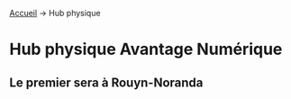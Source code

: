 [Accueil]() &rarr; Hub physique

# Hub physique Avantage Numérique

## Le premier sera à Rouyn-Noranda
